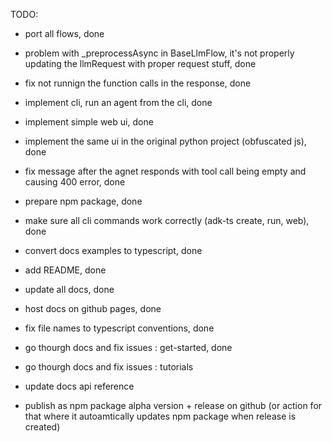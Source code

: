 TODO: 
- port all flows, done 
- problem with _preprocessAsync in BaseLlmFlow, it's not properly updating the llmRequest with proper request stuff, done 
- fix not runnign the function calls in the response, done 
- implement cli, run an agent from the cli, done 
- implement simple web ui, done 
- implement the same ui in the original python project (obfuscated js), done 
- fix message after the agnet responds with tool call being empty and causing 400 error, done 

- prepare npm package, done 
- make sure all cli commands work correctly (adk-ts create, run, web), done 

- convert docs examples to typescript, done  
- add README, done 
- update all docs, done 
- host docs on github pages, done 


- fix file names to typescript conventions, done 
- go thourgh docs and fix issues : get-started, done 
- go thourgh docs and fix issues : tutorials
- update docs api reference


- publish as npm package alpha version + release on github (or action for that where it autoamtically updates npm package when release is created)
